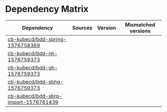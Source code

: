# Dependency Matrix

Dependency | Sources | Version | Mismatched versions
---------- | ------- | ------- | -------------------
[cb-kubecd/bdd-spring-1576758369](https://github.com/cb-kubecd/bdd-spring-1576758369.git) |  | []() | 
[cb-kubecd/bdd-nh-1576759373](https://github.com/cb-kubecd/bdd-nh-1576759373.git) |  | []() | 
[cb-kubecd/bdd-gh-1576759373](https://github.com/cb-kubecd/bdd-gh-1576759373.git) |  | []() | 
[cb-kubecd/bdd-sbhg-1576759373](https://github.com/cb-kubecd/bdd-sbhg-1576759373.git) |  | []() | 
[cb-kubecd/bdd-sbrp-import-1576761439](https://github.com/cb-kubecd/bdd-sbrp-import-1576761439.git) |  | []() | 
